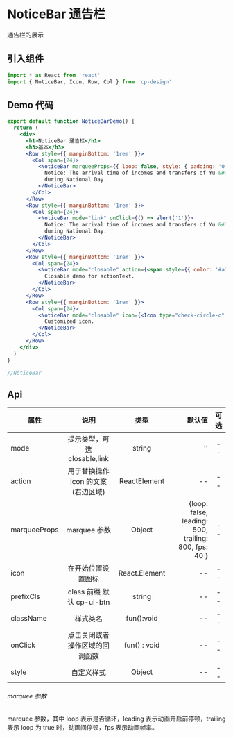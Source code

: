 # NoticeBar 通告栏

通告栏的展示

## 引入组件

```jsx
import * as React from 'react'
import { NoticeBar, Icon, Row, Col } from 'cp-design'
```

## Demo 代码

```jsx
export default function NoticeBarDemo() {
  return (
    <div>
      <h1>NoticeBar 通告栏</h1>
      <h3>基本</h3>
      <Row style={{ marginBottom: '1rem' }}>
        <Col span={24}>
          <NoticeBar marqueeProps={{ loop: false, style: { padding: '0 7.5px' } }}>
            Notice: The arrival time of incomes and transfers of Yu &#39;E Bao will be delayed
            during National Day.
          </NoticeBar>
        </Col>
      </Row>
      <Row style={{ marginBottom: '1rem' }}>
        <Col span={24}>
          <NoticeBar mode="link" onClick={() => alert('1')}>
            Notice: The arrival time of incomes and transfers of Yu &#39;E Bao will be delayed
            during National Day.
          </NoticeBar>
        </Col>
      </Row>
      <Row style={{ marginBottom: '1rem' }}>
        <Col span={24}>
          <NoticeBar mode="closable" action={<span style={{ color: '#a1a1a1' }}>不再提示</span>}>
            Closable demo for actionText.
          </NoticeBar>
        </Col>
      </Row>
      <Row style={{ marginBottom: '1rem' }}>
        <Col span={24}>
          <NoticeBar mode="closable" icon={<Icon type="check-circle-o" size="xxs" />}>
            Customized icon.
          </NoticeBar>
        </Col>
      </Row>
    </div>
  )
}

//NoticeBar
```

## Api

| 属性         |                说明                |     类型      |                                               默认值 | 可选 |
| ------------ | :--------------------------------: | :-----------: | ---------------------------------------------------: | :--: |
| mode         |    提示类型，可选 closable,link    |    string     |                                                   '' |  --  |
| action       | 用于替换操作 icon 的文案(右边区域) | ReactElement  |                                                   -- |  --  |
| marqueeProps |            marquee 参数            |    Object     | {loop: false, leading: 500, trailing: 800, fps: 40 } |  --  |
| icon         |         在开始位置设置图标         | React.Element |                                                   -- |  --  |
| prefixCls    |     class 前缀 默认 cp-ui-btn      |    string     |                                                   -- |  --  |
| className    |              样式类名              |  fun():void   |                                                   -- |  --  |
| onClick      |   点击关闭或者操作区域的回调函数   | fun() : void  |                                                   -- |  --  |
| style        |             自定义样式             |    Object     |                                                   -- |  --  |

###### marquee 参数

marquee 参数，其中 loop 表示是否循环，leading 表示动画开启前停顿，trailing 表示 loop 为 true 时，动画间停顿，fps 表示动画帧率。
